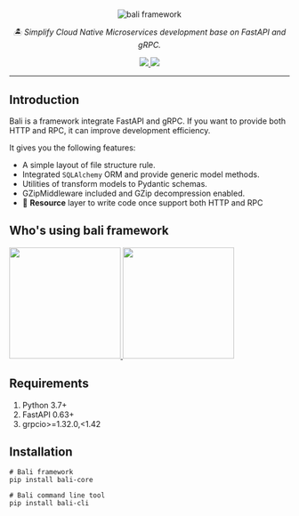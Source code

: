 # 


<p align="center">
  <img src="https://raw.githubusercontent.com/bali-framework/bali/master/docs/img/bali.png" alt='bali framework'>
</p>
<p align="center">
    <em>🏝 Simplify Cloud Native Microservices development base on FastAPI and gRPC.</em>
</p>

<p align="center">
    <a href="https://pepy.tech/project/bali-core">
        <img src="https://pepy.tech/badge/bali-core" />
    </a>
    <a href="https://pypi.org/project/bali-core/">
        <img src="https://img.shields.io/pypi/v/bali-core" />
    </a>
</p>

---


## Introduction

Bali is a framework integrate FastAPI and gRPC. 
If you want to provide both HTTP and RPC, it can improve development efficiency.

It gives you the following features:

* A simple layout of file structure rule.
* Integrated `SQLAlchemy` ORM and provide generic model methods.
* Utilities of transform models to Pydantic schemas.
* GZipMiddleware included and GZip decompression enabled.
* 🍻 **Resource** layer to write code once support both HTTP and RPC

## Who's using bali framework

<a href="https://www.360shuke.com/">
    <img width="200" src="https://raw.githubusercontent.com/bali-framework/bali/master/docs/img/cases/qfin.png" />
</a>

<a href="https://www.xinfei.cn/">
    <img width="200" src="https://raw.githubusercontent.com/bali-framework/bali/master/docs/img/cases/xinfei.png" />
</a>

## Requirements

1. Python 3.7+
2. FastAPI 0.63+
3. grpcio>=1.32.0,<1.42

## Installation

```shell
# Bali framework
pip install bali-core 

# Bali command line tool 
pip install bali-cli  
```
